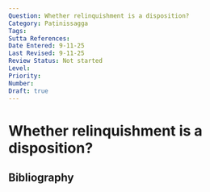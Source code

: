 ```yaml
---
Question: Whether relinquishment is a disposition?
Category: Paṭinissagga
Tags: 
Sutta References: 
Date Entered: 9-11-25
Last Revised: 9-11-25
Review Status: Not started
Level: 
Priority: 
Number: 
Draft: true
---
```


# Whether relinquishment is a disposition?

## Bibliography

<!-- 

Notes:



-->